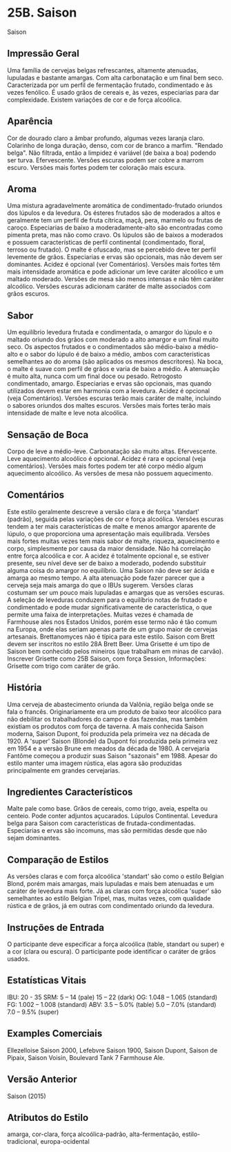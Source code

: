 # 25B. Saison
Saison

## Impressão Geral

Uma família de cervejas belgas refrescantes, altamente atenuadas, lupuladas e bastante amargas. Com alta carbonatação e um final bem seco. Caracterizada por um perfil de fermentação frutado, condimentado e às vezes fenólico. É usado grãos de cereais e, às vezes, especiarias para dar complexidade. Existem variações de cor e de força alcoólica.

## Aparência

Cor de dourado claro a âmbar profundo, algumas vezes laranja claro. Colarinho de longa duração, denso, com cor de branco a marfim. "Rendado belga". Não filtrada, então a limpidez é variável (de baixa a boa) podendo ser turva. Efervescente. Versões escuras podem ser cobre a marrom escuro. Versões mais fortes podem ter coloração mais escura.

## Aroma

Uma mistura agradavelmente aromática de condimentado-frutado oriundos dos lúpulos e da levedura. Os ésteres frutados são de moderados a altos e geralmente tem um perfil de fruta cítrica, maçã, pera, marmelo ou frutas de caroço. Especiarias de baixo a moderadamente-alto são encontradas como pimenta preta, mas não como cravo. Os lúpulos são de baixos a moderados e possuem características de perfil continental (condimentado, floral, terroso ou frutado). O malte é ofuscado, mas se percebido deve ter perfil levemente de grãos. Especiarias e ervas são opcionais, mas não devem ser dominantes. Acidez é opcional (ver Comentários). Versões mais fortes têm mais intensidade aromática e pode adicionar um leve caráter alcoólico e um maltado moderado. Versões de mesa são menos intensas e não têm caráter alcoólico. Versões escuras adicionam caráter de malte associados com grãos escuros.

## Sabor

Um equilíbrio levedura frutada e condimentada, o amargor do lúpulo e o maltado oriundo dos grãos com moderado a alto amargor e um final muito seco. Os aspectos frutados e o condimentados são médio-baixo a médio-alto e o sabor do lúpulo é de baixo a médio, ambos com características semelhantes ao do aroma (são aplicados os mesmos descritores). Na boca, o malte é suave com perfil de grãos e varia de baixo a médio. A atenuação é muito alta, nunca com um final doce ou pesado. Retrogosto condimentado, amargo. Especiarias e ervas são opcionais, mas quando utilizados devem estar em harmonia com a levedura. Acidez é opcional (veja Comentários). Versões escuras terão mais caráter de malte, incluindo o sabores oriundos dos maltes escuros. Versões mais fortes terão mais intensidade de malte e leve nota alcoólica.

## Sensação de Boca

Corpo de leve a médio-leve. Carbonatação são muito altas. Efervescente. Leve aquecimento alcoólico é opcional. Acidez é rara e opcional (veja comentários). Versões mais fortes podem ter até corpo médio algum aquecimento alcoólico. As versões de mesa não possuem aquecimento.

## Comentários

Este estilo geralmente descreve a versão clara e de força 'standart' (padrão), seguida pelas variações de cor e força alcoólica. Versões escuras tendem a ter mais características de malte e menos amargor aparente de lúpulo, o que proporciona uma apresentação mais equilibrada. Versões mais fortes muitas vezes tem mais sabor de malte, riqueza, aquecimento e corpo, simplesmente por causa da maior densidade. Não há correlação entre força alcoólica e cor. A acidez é totalmente opcional e, se estiver presente, seu nível deve ser de baixo a moderado, podendo substituir alguma coisa do amargor no equilíbrio. Uma Saison não deve ser ácida e amarga ao mesmo tempo. A alta atenuação pode fazer parecer que a cerveja seja mais amarga do que o IBUs sugerem. Versões claras costumam ser um pouco mais lupuladas e amargas que as versões escuras. A seleção de leveduras conduzem para o equilíbrio notas de frutado e condimentado e pode mudar significativamente de característica, o que permite uma faixa de interpretações. Muitas vezes é chamada de Farmhouse ales nos Estados Unidos, porém esse termo não é tão comum na Europa, onde elas seriam apenas parte de um grupo maior de cervejas artesanais. Brettanomyces não é típica para este estilo. Saison com Brett devem ser inscritos no estilo 28A Brett Beer. Uma Grisette é um tipo de Saison bem conhecido pelos mineiros (que trabalham em minas de carvão). Inscrever Grisette como 25B Saison, com força Session, Informações: Grisette com trigo com caráter de grão.

## História

Uma cerveja de abastecimento oriunda da Valônia, região belga onde se fala o francês. Originariamente era um produto de baixo teor alcoólico para não debilitar os trabalhadores do campo e das fazendas, mas também existiam os produtos com força de taverna. A mais conhecida Saison moderna, Saison Dupont, foi produzida pela primeira vez na década de 1920. A 'super' Saison (Blonde) da Dupont foi produzida pela primeira vez em 1954 e a versão Brune em meados da década de 1980. A cervejaria Fantôme começou a produzir suas Saison "sazonais" em 1988. Apesar do estilo manter uma imagem rústica, elas agora são produzidas principalmente em grandes cervejarias.

## Ingredientes Característicos

Malte pale como base. Grãos de cereais, como trigo, aveia, espelta ou centeio. Pode conter adjuntos açucarados. Lúpulos Continental. Levedura belga para Saison com características de frutada-condimentadas. Especiarias e ervas são incomuns, mas são permitidas desde que não sejam dominantes.

## Comparação de Estilos

As versões claras e com força alcoólica 'standart' são como o estilo Belgian Blond, porém mais amargas, mais lupuladas e mais bem atenuadas e um caráter de levedura mais forte. Já as claras com força alcoólica 'super' são semelhantes ao estilo Belgian Tripel, mas, muitas vezes, com qualidade rústica e de grãos, já em outras com condimentado oriundo da levedura.

## Instruções de Entrada

O participante deve especificar a força alcoólica (table, standart ou super) e a cor (clara ou escura). O participante pode identificar o caráter de grãos usados.

## Estatísticas Vitais

IBU: 20 - 35
SRM: 5 – 14 (pale) 15 – 22 (dark)
OG: 1.048 – 1.065 (standard)
FG: 1.002 – 1.008 (standard)
ABV: 3.5 – 5.0% (table) 5.0 – 7.0% (standard) 7.0 – 9.5% (super)

## Examples Comerciais

Ellezelloise Saison 2000, Lefebvre Saison 1900, Saison Dupont, Saison de Pipaix, Saison Voisin, Boulevard Tank 7 Farmhouse Ale.

## Versão Anterior

Saison (2015)

## Atributos do Estilo

amarga, cor-clara, força alcoólica-padrão, alta-fermentação, estilo-tradicional, europa-ocidental